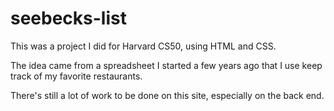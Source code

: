 # seebecks-list

This was a project I did for Harvard CS50, using HTML and CSS.

The idea came from a spreadsheet I started a few years ago that I use keep track of my favorite restaurants.

There's still a lot of work to be done on this site, especially on the back end.
